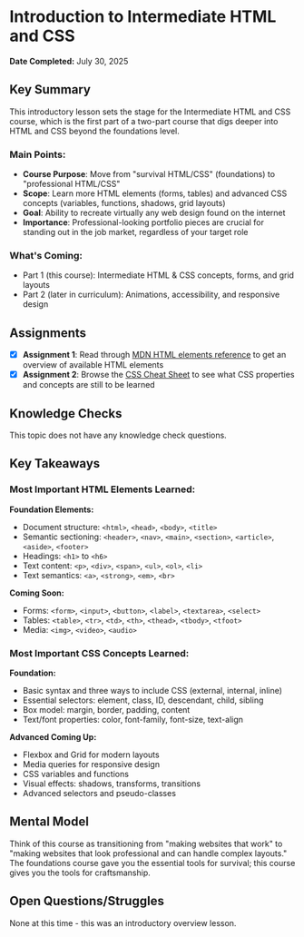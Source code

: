 # Introduction to Intermediate HTML and CSS

**Date Completed:** July 30, 2025

## Key Summary

This introductory lesson sets the stage for the Intermediate HTML and CSS course, which is the first part of a two-part course that digs deeper into HTML and CSS beyond the foundations level.

### Main Points:
- **Course Purpose**: Move from "survival HTML/CSS" (foundations) to "professional HTML/CSS"
- **Scope**: Learn more HTML elements (forms, tables) and advanced CSS concepts (variables, functions, shadows, grid layouts)
- **Goal**: Ability to recreate virtually any web design found on the internet
- **Importance**: Professional-looking portfolio pieces are crucial for standing out in the job market, regardless of your target role

### What's Coming:
- Part 1 (this course): Intermediate HTML & CSS concepts, forms, and grid layouts
- Part 2 (later in curriculum): Animations, accessibility, and responsive design

## Assignments

- [x] **Assignment 1**: Read through [MDN HTML elements reference](https://developer.mozilla.org/en-US/docs/Web/HTML/Element) to get an overview of available HTML elements
- [x] **Assignment 2**: Browse the [CSS Cheat Sheet](https://htmlcheatsheet.com/css/) to see what CSS properties and concepts are still to be learned

## Knowledge Checks

This topic does not have any knowledge check questions.

## Key Takeaways

### Most Important HTML Elements Learned:
**Foundation Elements:**
- Document structure: `<html>`, `<head>`, `<body>`, `<title>`
- Semantic sectioning: `<header>`, `<nav>`, `<main>`, `<section>`, `<article>`, `<aside>`, `<footer>`
- Headings: `<h1>` to `<h6>`
- Text content: `<p>`, `<div>`, `<span>`, `<ul>`, `<ol>`, `<li>`
- Text semantics: `<a>`, `<strong>`, `<em>`, `<br>`

**Coming Soon:**
- Forms: `<form>`, `<input>`, `<button>`, `<label>`, `<textarea>`, `<select>`
- Tables: `<table>`, `<tr>`, `<td>`, `<th>`, `<thead>`, `<tbody>`, `<tfoot>`
- Media: `<img>`, `<video>`, `<audio>`

### Most Important CSS Concepts Learned:
**Foundation:**
- Basic syntax and three ways to include CSS (external, internal, inline)
- Essential selectors: element, class, ID, descendant, child, sibling
- Box model: margin, border, padding, content
- Text/font properties: color, font-family, font-size, text-align

**Advanced Coming Up:**
- Flexbox and Grid for modern layouts
- Media queries for responsive design
- CSS variables and functions
- Visual effects: shadows, transforms, transitions
- Advanced selectors and pseudo-classes

## Mental Model

Think of this course as transitioning from "making websites that work" to "making websites that look professional and can handle complex layouts." The foundations course gave you the essential tools for survival; this course gives you the tools for craftsmanship.

## Open Questions/Struggles

None at this time - this was an introductory overview lesson.
